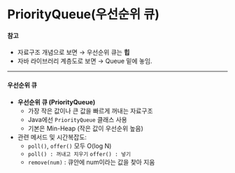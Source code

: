 # PriorityQueue(우선순위 큐)

#### 참고

* 자료구조 개념으로 보면 → 우선순위 큐는 **힙**
* 자바 라이브러리 계층도로 보면 → Queue 밑에 놓임.

***

#### 우선순위 큐

* **우선순위 큐 (PriorityQueue)**
  * 가장 작은 값이나 큰 값을 빠르게 꺼내는 자료구조
  * Java에선 `PriorityQueue` 클래스 사용
  * 기본은 Min-Heap (작은 값이 우선순위 높음)
* 관련 메서드 및 시간복잡도:
  * `poll()`, `offer()` 모두 O(log N)
  * `poll() : 꺼내고 지우기`  `offer() : 넣기`&#x20;
  * `remove(num)` : 큐안에 num이라는 값을 찾아 지움&#x20;
